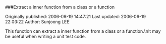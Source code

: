 ###Extract a inner function from a class or a function

Originally published: 2006-06-19 14:47:21
Last updated: 2006-06-19 22:03:22
Author: Sunjoong LEE

This function can extract a inner function from a class or a function.\nIt may be useful when writing a unit test code.